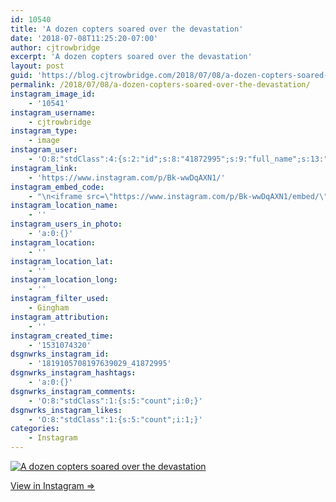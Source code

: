 ```yaml
---
id: 10540
title: 'A dozen copters soared over the devastation'
date: '2018-07-08T11:25:20-07:00'
author: cjtrowbridge
excerpt: 'A dozen copters soared over the devastation'
layout: post
guid: 'https://blog.cjtrowbridge.com/2018/07/08/a-dozen-copters-soared-over-the-devastation/'
permalink: /2018/07/08/a-dozen-copters-soared-over-the-devastation/
instagram_image_id:
    - '10541'
instagram_username:
    - cjtrowbridge
instagram_type:
    - image
instagram_user:
    - 'O:8:"stdClass":4:{s:2:"id";s:8:"41872995";s:9:"full_name";s:13:"CJ Trowbridge";s:15:"profile_picture";s:280:"https://scontent.cdninstagram.com/vp/7fe6d04d82f590942eb70928eba86da5/5BE0461C/t51.2885-19/s150x150/13724650_1188772791164794_142557231_a.jpg?efg=eyJ1cmxnZW4iOiJ1cmxnZW5fZnJvbV9pZyJ9&_nc_eui2=AeHPxnLC6sgWm7YmK_kXwLI2U1TAUKxcYOdVYFpXLw5fldJ8ynAm1l-Qn95LZ5YIVKgOKBgFXt4AdbXIDzX-_4yj";s:8:"username";s:12:"cjtrowbridge";}'
instagram_link:
    - 'https://www.instagram.com/p/Bk-wwDqAXN1/'
instagram_embed_code:
    - "\n<iframe src=\"https://www.instagram.com/p/Bk-wwDqAXN1/embed/\" width=\"612\" height=\"710\" frameborder=\"0\" scrolling=\"no\" allowtransparency=\"true\" class=\"insta-image-embed\"></iframe>\n"
instagram_location_name:
    - ''
instagram_users_in_photo:
    - 'a:0:{}'
instagram_location:
    - ''
instagram_location_lat:
    - ''
instagram_location_long:
    - ''
instagram_filter_used:
    - Gingham
instagram_attribution:
    - ''
instagram_created_time:
    - '1531074320'
dsgnwrks_instagram_id:
    - '1819105708197639029_41872995'
dsgnwrks_instagram_hashtags:
    - 'a:0:{}'
dsgnwrks_instagram_comments:
    - 'O:8:"stdClass":1:{s:5:"count";i:0;}'
dsgnwrks_instagram_likes:
    - 'O:8:"stdClass":1:{s:5:"count";i:1;}'
categories:
    - Instagram
---
```


[![A dozen copters soared over the devastation](https://blog.cjtrowbridge.com/wp-content/uploads/2018/07/1531074320-1-1.jpg)](https://www.instagram.com/p/Bk-wwDqAXN1/)

[View in Instagram ⇒](https://www.instagram.com/p/Bk-wwDqAXN1/)